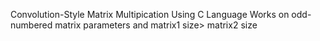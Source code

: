 Convolution-Style Matrix Multipication Using C Language 
Works on odd-numbered matrix parameters and matrix1 size> matrix2 size
